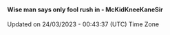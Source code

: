 #### Wise man says only fool rush in - McKidKneeKaneSir
Updated on 24/03/2023 - 00:43:37 (UTC) Time Zone

